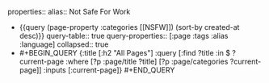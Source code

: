 properties::
alias:: Not Safe For Work

- {{query (page-property :categories [[NSFW]]) (sort-by created-at desc)}}
  query-table:: true
  query-properties:: [:page :tags :alias :language]
  collapsed:: true
- #+BEGIN_QUERY
  {:title [:h2 "All Pages"]
  :query [:find ?title
      :in $ ?current-page
      :where
      [?p :page/title ?title]
      [?p :page/categories ?current-page]]
  :inputs [:current-page]}
  #+END_QUERY